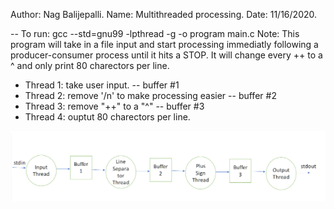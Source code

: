Author: Nag Balijepalli.
Name: Multithreaded processing.
Date: 11/16/2020.

-- To run: gcc --std=gnu99 -lpthread -g -o program main.c
Note:
This program will take in a file input and start processing immediatly following a producer-consumer process until it hits a STOP. It will change every ++ to a ^ and only print 80 charectors per line.
- Thread 1: take user input.
  -- buffer #1
- Thread 2: remove '/n' to make processing easier
  -- buffer #2
- Thread 3: remove "++" to a "^"
  -- buffer #3
- Thread 4: ouptut 80 charectors per line.

![Screenshot](buffer_threads.PNG)

